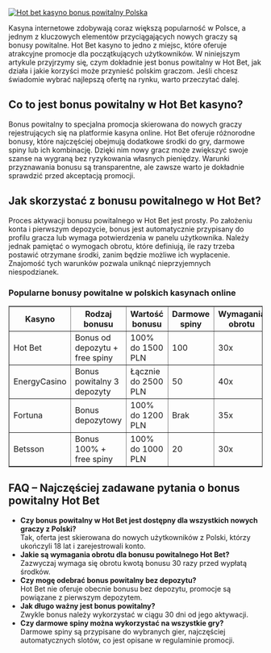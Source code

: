 [![Hot bet kasyno bonus powitalny Polska](https://123-caf.pages.dev/gitsignup.png)](https://vrmoo.ru/Bt82HjjY)

<div>     <p>Kasyna internetowe zdobywają coraz większą popularność w Polsce, a jednym z kluczowych elementów przyciągających nowych graczy są bonusy powitalne. Hot Bet kasyno to jedno z miejsc, które oferuje atrakcyjne promocje dla początkujących użytkowników. W niniejszym artykule przyjrzymy się, czym dokładnie jest bonus powitalny w Hot Bet, jak działa i jakie korzyści może przynieść polskim graczom. Jeśli chcesz świadomie wybrać najlepszą ofertę na rynku, warto przeczytać dalej.</p>      <h2>Co to jest bonus powitalny w Hot Bet kasyno?</h2>     <p>Bonus powitalny to specjalna promocja skierowana do nowych graczy rejestrujących się na platformie kasyna online. Hot Bet oferuje różnorodne bonusy, które najczęściej obejmują dodatkowe środki do gry, darmowe spiny lub ich kombinację. Dzięki nim nowy gracz może zwiększyć swoje szanse na wygraną bez ryzykowania własnych pieniędzy. Warunki przyznawania bonusu są transparentne, ale zawsze warto je dokładnie sprawdzić przed akceptacją promocji.</p>      <h2>Jak skorzystać z bonusu powitalnego w Hot Bet?</h2>     <p>Proces aktywacji bonusu powitalnego w Hot Bet jest prosty. Po założeniu konta i pierwszym depozycie, bonus jest automatycznie przypisany do profilu gracza lub wymaga potwierdzenia w panelu użytkownika. Należy jednak pamiętać o wymogach obrotu, które definiują, ile razy trzeba postawić otrzymane środki, zanim będzie możliwe ich wypłacenie. Znajomość tych warunków pozwala uniknąć nieprzyjemnych niespodzianek.</p>      <h3>Popularne bonusy powitalne w polskich kasynach online</h3>     <table border="1" cellpadding="8" cellspacing="0" style="border-collapse: collapse; width: 100%;">       <thead>         <tr>           <th>Kasyno</th>           <th>Rodzaj bonusu</th>           <th>Wartość bonusu</th>           <th>Darmowe spiny</th>           <th>Wymagania obrotu</th>         </tr>       </thead>       <tbody>         <tr>           <td>Hot Bet</td>           <td>Bonus od depozytu + free spiny</td>           <td>100% do 1500 PLN</td>           <td>100</td>           <td>30x</td>         </tr>         <tr>           <td>EnergyCasino</td>           <td>Bonus powitalny 3 depozyty</td>           <td>Łącznie do 2500 PLN</td>           <td>50</td>           <td>40x</td>         </tr>         <tr>           <td>Fortuna</td>           <td>Bonus depozytowy</td>           <td>100% do 1200 PLN</td>           <td>Brak</td>           <td>35x</td>         </tr>         <tr>           <td>Betsson</td>           <td>Bonus 100% + free spiny</td>           <td>100% do 1000 PLN</td>           <td>20</td>           <td>30x</td>         </tr>       </tbody>     </table>      <h2>FAQ – Najczęściej zadawane pytania o bonus powitalny Hot Bet</h2>     <ul>       <li><strong>Czy bonus powitalny w Hot Bet jest dostępny dla wszystkich nowych graczy z Polski?</strong><br> Tak, oferta jest skierowana do nowych użytkowników z Polski, którzy ukończyli 18 lat i zarejestrowali konto.</li>       <li><strong>Jakie są wymagania obrotu dla bonusu powitalnego Hot Bet?</strong><br> Zazwyczaj wymaga się obrotu kwotą bonusu 30 razy przed wypłatą środków.</li>       <li><strong>Czy mogę odebrać bonus powitalny bez depozytu?</strong><br> Hot Bet nie oferuje obecnie bonusu bez depozytu, promocje są powiązane z pierwszym depozytem.</li>       <li><strong>Jak długo ważny jest bonus powitalny?</strong><br> Zwykle bonus należy wykorzystać w ciągu 30 dni od jego aktywacji.</li>       <li><strong>Czy darmowe spiny można wykorzystać na wszystkie gry?</strong><br> Darmowe spiny są przypisane do wybranych gier, najczęściej automatycznych slotów, co jest opisane w regulaminie promocji.</li>     </ul>   </div>